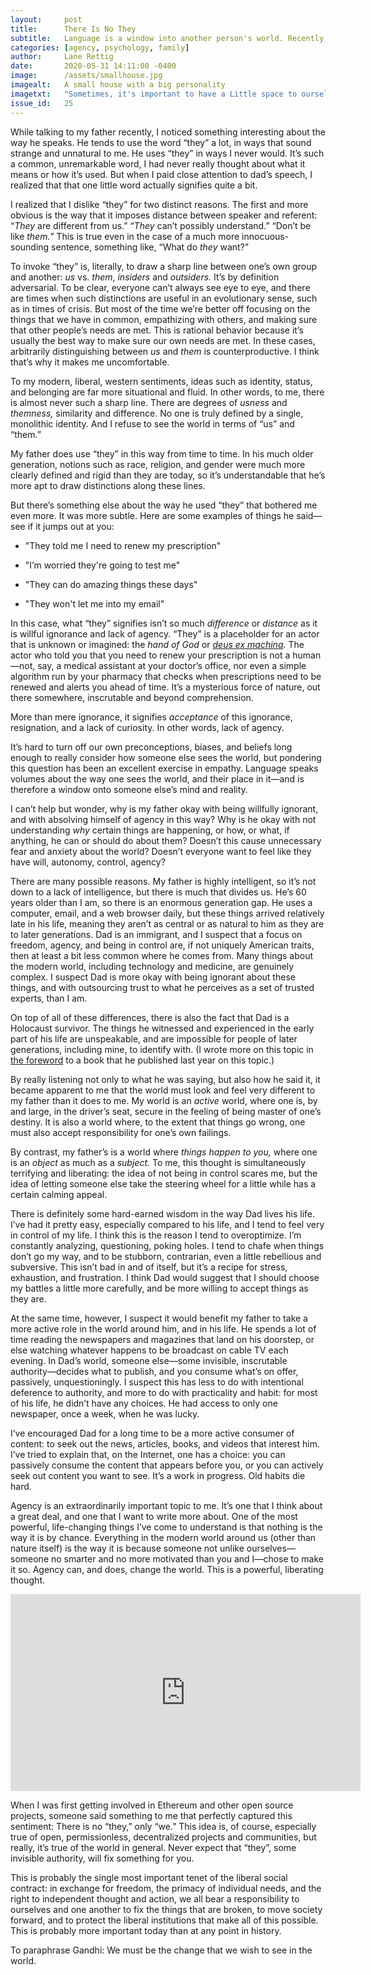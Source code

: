 ```yaml
---
layout:     post
title:      There Is No They
subtitle:   Language is a window into another person's world. Recently, it gave me a glimpse into my father's.
categories: [agency, psychology, family]
author:     Lane Rettig
date:       2020-05-31 14:11:00 -0400
image:      /assets/smallhouse.jpg
imagealt:   A small house with a big personality
imagetxt:   "Sometimes, it's important to have a Little space to ourselves, no matter what the neighbors think. <a href='https://www.pinterest.com/pin/34832597089661079/'>Image source</a>"
issue_id:   25
---
```

While talking to my father recently, I noticed something interesting about the way he speaks. He tends to use the word “they” a lot, in ways that sound strange and unnatural to me. He uses “they” in ways I never would. It’s such a common, unremarkable word, I had never really thought about what it means or how it’s used. But when I paid close attention to dad’s speech, I realized that that one little word actually signifies quite a bit.

I realized that I dislike “they” for two distinct reasons. The first and more obvious is the way that it imposes distance between speaker and referent: “_They_ are different from us.” “_They_ can’t possibly understand.” “Don’t be like _them.”_ This is true even in the case of a much more innocuous-sounding sentence, something like, “What do _they_ want?”

To invoke “they” is, literally, to draw a sharp line between one’s own group and another: _us_ vs. _them_, _insiders_ and _outsiders._ It’s by definition adversarial. To be clear, everyone can’t always see eye to eye, and there are times when such distinctions are useful in an evolutionary sense, such as in times of crisis. But most of the time we’re better off focusing on the things that we have in common, empathizing with others, and making sure that other people’s needs are met. This is rational behavior because it’s usually the best way to make sure our own needs are met. In these cases, arbitrarily distinguishing between _us_ and _them_ is counterproductive. I think that’s why it makes me uncomfortable.

To my modern, liberal, western sentiments, ideas such as identity, status, and belonging are far more situational and fluid. In other words, to me, there is almost never such a sharp line. There are degrees of _usness_ and _themness,_ similarity and difference. No one is truly defined by a single, monolithic identity. And I refuse to see the world in terms of “us” and “them.”

My father does use “they” in this way from time to time. In his much older generation, notions such as race, religion, and gender were much more clearly defined and rigid than they are today, so it’s understandable that he’s more apt to draw distinctions along these lines.

But there’s something else about the way he used “they” that bothered me even more. It was more subtle. Here are some examples of things he said—see if it jumps out at you:

- "They told me I need to renew my prescription"

- "I’m worried they're going to test me"

- "They can do amazing things these days"

- "They won't let me into my email"

In this case, what “they” signifies isn’t so much _difference_ or _distance_ as it is willful ignorance and lack of agency. “They” is a placeholder for an actor that is unknown or imagined: the _hand of God_ or _[deus ex machina](https://en.wikipedia.org/wiki/Deus_ex_machina)._ The actor who told you that you need to renew your prescription is not a human—not, say, a medical assistant at your doctor’s office, nor even a simple algorithm run by your pharmacy that checks when prescriptions need to be renewed and alerts you ahead of time. It’s a mysterious force of nature, out there somewhere, inscrutable and beyond comprehension.

More than mere ignorance, it signifies _acceptance_ of this ignorance, resignation, and a lack of curiosity. In other words, lack of agency.

It’s hard to turn off our own preconceptions, biases, and beliefs long enough to really consider how someone else sees the world, but pondering this question has been an excellent exercise in empathy. Language speaks volumes about the way one sees the world, and their place in it—and is therefore a window onto someone else’s mind and reality. 

I can’t help but wonder, why is my father okay with being willfully ignorant, and with absolving himself of agency in this way? Why is he okay with not understanding _why_ certain things are happening, or how, or what, if anything, he can or should do about them? Doesn’t this cause unnecessary fear and anxiety about the world? Doesn’t everyone want to feel like they have will, autonomy, control, agency?

There are many possible reasons. My father is highly intelligent, so it’s not down to a lack of intelligence, but there is much that divides us. He’s 60 years older than I am, so there is an enormous generation gap. He uses a computer, email, and a web browser daily, but these things arrived relatively late in his life, meaning they aren’t as central or as natural to him as they are to later generations. Dad is an immigrant, and I suspect that a focus on freedom, agency, and being in control are, if not uniquely American traits, then at least a bit less common where he comes from. Many things about the modern world, including technology and medicine, are genuinely complex. I suspect Dad is more okay with being ignorant about these things, and with outsourcing trust to what he perceives as a set of trusted experts, than I am.

On top of all of these differences, there is also the fact that Dad is a Holocaust survivor. The things he witnessed and experienced in the early part of his life are unspeakable, and are impossible for people of later generations, including mine, to identify with. (I wrote more on this topic in [the foreword](/books/culture/psychology/2020/05/31/my-fathers-people.html) to a book that he published last year on this topic.)

By really listening not only to what he was saying, but also how he said it, it became apparent to me that the world must look and feel very different to my father than it does to me. My world is an _active_ world, where one is, by and large, in the driver’s seat, secure in the feeling of being master of one’s destiny. It is also a world where, to the extent that things go wrong, one must also accept responsibility for one’s own failings.

By contrast, my father’s is a world where _things happen to you,_ where one is an _object_ as much as a _subject._ To me, this thought is simultaneously terrifying and liberating: the idea of not being in control scares me, but the idea of letting someone else take the steering wheel for a little while has a certain calming appeal.

There is definitely some hard-earned wisdom in the way Dad lives his life. I’ve had it pretty easy, especially compared to his life, and I tend to feel very in control of my life. I think this is the reason I tend to overoptimize. I’m constantly analyzing, questioning, poking holes. I tend to chafe when things don’t go my way, and to be stubborn, contrarian, even a little rebellious and subversive. This isn’t bad in and of itself, but it’s a recipe for stress, exhaustion, and frustration. I think Dad would suggest that I should choose my battles a little more carefully, and be more willing to accept things as they are.

At the same time, however, I suspect it would benefit my father to take a more active role in the world around him, and in his life. He spends a lot of time reading the newspapers and magazines that land on his doorstep, or else watching whatever happens to be broadcast on cable TV each evening. In Dad’s world, someone else—some invisible, inscrutable authority—decides what to publish, and you consume what’s on offer, passively, unquestioningly. I suspect this has less to do with intentional deference to authority, and more to do with practicality and habit: for most of his life, he didn’t have any choices. He had access to only one newspaper, once a week, when he was lucky.

I’ve encouraged Dad for a long time to be a more active consumer of content: to seek out the news, articles, books, and videos that interest him. I’ve tried to explain that, on the Internet, one has a choice: you can passively consume the content that appears before you, or you can actively seek out content you want to see. It’s a work in progress. Old habits die hard.

Agency is an extraordinarily important topic to me. It’s one that I think about a great deal, and one that I want to write more about. One of the most powerful, life-changing things I’ve come to understand is that nothing is the way it is by chance. Everything in the modern world around us (other than nature itself) is the way it is because someone not unlike ourselves—someone no smarter and no more motivated than you and I—chose to make it so. Agency can, and does, change the world. This is a powerful, liberating thought.

<iframe width="560" height="315" src="https://www.youtube.com/embed/XaRvEC95DlM" frameborder="0" allow="accelerometer; autoplay; encrypted-media; gyroscope; picture-in-picture" allowfullscreen></iframe>

When I was first getting involved in Ethereum and other open source projects, someone said something to me that perfectly captured this sentiment: There is no “they,” only “we.” This idea is, of course, especially true of open, permissionless, decentralized projects and communities, but really, it’s true of the world in general. Never expect that “they”, some invisible authority, will fix something for you.

This is probably the single most important tenet of the liberal social contract: in exchange for freedom, the primacy of individual needs, and the right to independent thought and action, we all bear a responsibility to ourselves and one another to fix the things that are broken, to move society forward, and to protect the liberal institutions that make all of this possible. This is probably more important today than at any point in history.

To paraphrase Gandhi: We must be the change that we wish to see in the world.
